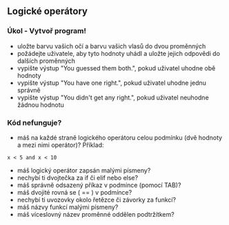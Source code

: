 ## Logické operátory

### Úkol - Vytvoř program!

- uložte barvu vašich očí a barvu vašich vlasů do dvou proměnných
- požádejte uživatele, aby tyto hodnoty uhádl a uložte jejich odpovědi do dalších proměnných
- vypište výstup "You guessed them both.", pokud uživatel uhodne obě hodnoty
- vypište výstup "You have one right.", pokud uživatel uhodne jednu správně
- vypište výstup  "You didn't get any right.", pokud uživatel neuhodne žádnou hodnotu

### Kód nefunguje? 

- máš na každé straně logického operátoru celou podmínku (dvě hodnoty a mezi nimi operátor)? Příklad:
```
x < 5 and x < 10
```
- máš logický operátor zapsán malými písmeny?
- nechybí ti dvojtečka za if či elif  nebo else?
- máš správně odsazený příkaz v podmínce (pomocí TAB)?
- máš dvojité rovná se ( == )  v podmínce?
- nechybí ti uvozovky okolo řetězce či závorky za funkcí?
- máš názvy funkcí malými písmeny?
- máš víceslovný název proměnné oddělen podtržítkem?
